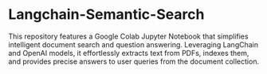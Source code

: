 # Langchain-Semantic-Search
This repository features a Google Colab Jupyter Notebook that simplifies intelligent document search and question answering. Leveraging LangChain and OpenAI models, it effortlessly extracts text from PDFs, indexes them, and provides precise answers to user queries from the document collection.
